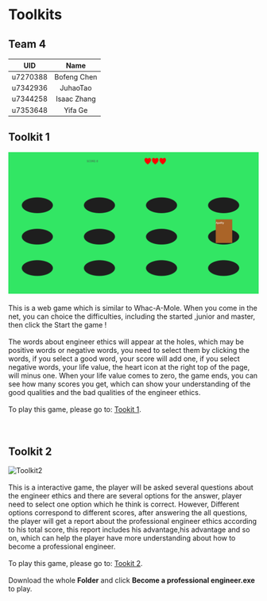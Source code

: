 # Toolkits

## Team 4
| UID | Name |
| :---: | :----: |
| u7270388 | Bofeng Chen | 
| u7342936 | JuhaoTao | 
| u7344258 | Isaac Zhang |
| u7353648 | Yifa Ge | 

## Toolkit 1
  
  ![Toolkit1](./assets/toolkit1.png)
<br/>
<br/>
    This is a web game which is similar to Whac-A-Mole. When you come in the net, you can choice the difficulties, including the started ,junior and master, then click the Start the game !
<br/>
<br/>
    The words about engineer ethics will appear at the holes, which may be positive words or negative words, you need to select them by clicking the words, if you select a good word, your score will add one, if you select negative words, your life value, the heart icon at the right top of the page, will minus one. When your life value comes to zero, the game ends, you can see how many scores you get, which can show your understanding of the good qualities and the bad qualities of the engineer ethics.
<br/>
<br/>
To play this game, please go to: [Tookit 1](http://aredpig.github.io).
<br/>
<br/>
<br/>
## Toolkit 2
![Toolkit2](./assets/toolkit2.png)
<br/>
<br/>
This is a interactive game, the player will be asked several questions about the engineer ethics and there are several options for the answer, player need to select one option which he think is correct. However, Different options correspond to different scores, after answering the all questions, the player will get a report about the professional engineer ethics according to his total score, this report includes his advantage,his advantage and so on, which can help the player have more understanding about how to become a professional engineer.
<br/> 
<br/> 
To play this game, please go to: [Tookit 2](https://drive.google.com/drive/folders/1SVV2OG2LIkxlmHUMwTMveleewuiOUsKB?usp=sharing).
<br/> 
<br/> 
Download the whole **Folder** and click **Become a professional engineer.exe** to play.
